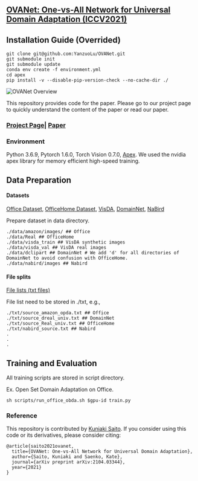## [OVANet: One-vs-All Network for Universal Domain Adaptation (ICCV2021)](https://arxiv.org/pdf/2104.03344.pdf)


## Installation Guide (Overrided)

```shell
git clone git@github.com:YanzuoLu/OVANet.git
git submodule init
git submodule update
conda env create -f environment.yml
cd apex
pip install -v --disable-pip-version-check --no-cache-dir ./
```


![OVANet Overview](images/animation_ovanet.gif)


This repository provides code for the paper.
Please go to our project page to quickly understand the content of the paper or read our paper.
### [Project Page](https://cs-people.bu.edu/keisaito/research/OVANet.html)|  [Paper](https://arxiv.org/pdf/2104.03344.pdf)

### Environment
Python 3.6.9, Pytorch 1.6.0, Torch Vision 0.7.0, [Apex](https://github.com/NVIDIA/apex).
 We used the nvidia apex library for memory efficient high-speed training.

## Data Preparation

#### Datasets

[Office Dataset](https://people.eecs.berkeley.edu/~jhoffman/domainadapt/),
[OfficeHome Dataset](http://hemanthdv.org/OfficeHome-Dataset/), [VisDA](https://github.com/VisionLearningGroup/taskcv-2017-public/tree/master/classification), [DomainNet](http://ai.bu.edu/M3SDA/), [NaBird](https://dl.allaboutbirds.org/nabirds)

Prepare dataset in data directory.
```
./data/amazon/images/ ## Office
./data/Real ## OfficeHome
./data/visda_train ## VisDA synthetic images
./data/visda_val ## VisDA real images
./data/dclipart ## DomainNet # We add 'd' for all directories of DomainNet to avoid confusion with OfficeHome.
./data/nabird/images ## Nabird
```

#### File splits

[File lists (txt files)](https://drive.google.com/file/d/1j_PT-gRWQQNkbwcWBuNc01D7QtCBYomN/view?usp=sharing)

File list need to be stored in ./txt, e.g.,

```
./txt/source_amazon_opda.txt ## Office
./txt/source_dreal_univ.txt ## DomainNet
./txt/source_Real_univ.txt ## OfficeHome
./txt/nabird_source.txt ## Nabird
.
.
.
```


## Training and Evaluation

All training scripts are stored in script directory.

Ex. Open Set Domain Adaptation on Office.
```
sh scripts/run_office_obda.sh $gpu-id train.py
```

### Reference
This repository is contributed by [Kuniaki Saito](http://cs-people.bu.edu/keisaito/).
If you consider using this code or its derivatives, please consider citing:

```
@article{saito2021ovanet,
  title={OVANet: One-vs-All Network for Universal Domain Adaptation},
  author={Saito, Kuniaki and Saenko, Kate},
  journal={arXiv preprint arXiv:2104.03344},
  year={2021}
}
```
